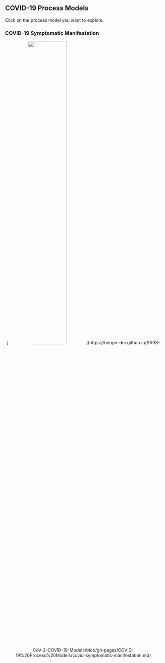 ## COVID-19 Process Models
Click on the process model you want to explore.

### COVID-19 Symptomatic Manifestation

<p align="center">
[<img src="https://berger-dm.github.io/SARS-CoV-2-COVID-19-Models/COVID-19%20Process%20Models/COVID-19%20Symptomatic%20Manifestation.png" width=50% height=50%>](https://berger-dm.github.io/SARS-CoV-2-COVID-19-Models/blob/gh-pages/COVID-19%20Process%20Models/covid-symptomatic-manifestation.md)
</p>
